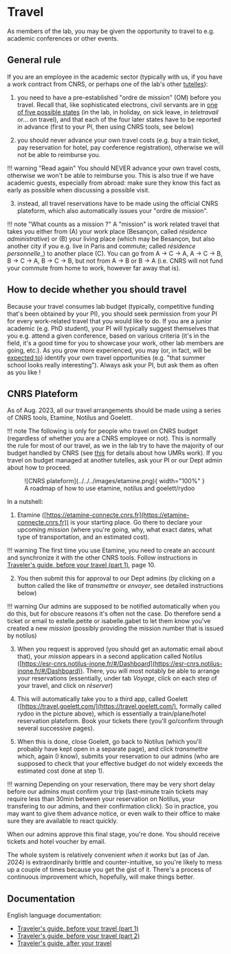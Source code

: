 # Travel 

As members of the lab, you may be given the opportunity to travel to e.g. academic conferences or other events. 

## General rule

If you are an employee in the academic sector (typically with us, if you have a work contract from CNRS, or perhaps one of the lab's other [tutelles](../../about-the-lab/about-our-operating-institutions)): 

1. you need to have a pre-established "ordre de mission" (OM) before you travel. Recall that, like sophisticated electrons, civil servants are in [one of five possible states](../time-management/) (in the lab, in holiday, on sick leave, in _teletravail_ or... on travel), and that each of the four later states have to be reported in advance (first to your PI, then using CNRS tools, see below)

2. you should never advance your own travel costs (e.g. buy a train ticket, pay reservation for hotel, pay conference registration), otherwise we will not be able to reimburse you. 

!!! warning "Read again"
	You should NEVER advance your own travel costs, otherwise we won't be able to reimburse you. This is also true if we have academic guests, especially from abroad: make sure they know this fact as early as possible when discussing a possible visit. 

3. instead, all travel reservations have to be made using the official CNRS plateform, which also automatically issues your "ordre de mission". 

!!! note "What counts as a mission ?"
	A "mission" is work related travel that takes you either from (A) your work place (Besançon, called _résidence administrative_) or (B) your living place (which may be Besançon, but also another city if you e.g. live in Paris and commute; called _résidence personnelle__) to another place (C). You can go from A -> C -> A, A -> C -> B, B -> C -> A, B -> C -> B, but not from A -> B or B -> A (i.e. CNRS will not fund your commute from home to work, however far away that is).  

## How to decide whether you should travel

Because your travel consumes lab budget (typically, competitive funding that's been obtained by your PI), you should seek permission from your PI for every work-related travel that you would like to do. If you are a junior academic (e.g. PhD student), your PI will typically suggest themselves that you e.g. attend a given conference, based on various criteria (it's in the field, it's a good time for you to showcase your work, other lab members are going, etc.). As you grow more experienced, you may (or, in fact, will be [expected to](../../roles-and-expectations/#post-docs)) identify your own travel opportunities (e.g. "that summer school looks really interesting"). Always ask your PI, but ask them as often as you like ! 


## CNRS Plateform 

As of Aug. 2023, all our travel arrangements should be made using a series of CNRS tools, Etamine, Notilus and Goelett. 

!!! note
	The following is only for people who travel on CNRS budget (regardless of whether you are a CNRS employee or not). This is normally the rule for most of our travel, as we in the lab try to have the majority of our budget handled by CNRS (see [this](../../../about-the-lab/about-our-operating-institutions/#getting-stuff-done-in-UMRs) for details about how UMRs work). If you travel on budget managed at another tutelles, ask your PI or our Dept admin about how to proceed. 

<figure markdown>
  ![CNRS plateform](../../../images/etamine.png){ width="100%" }
  <figcaption>A roadmap of how to use etamine, notilus and goelett/rydoo</figcaption>
</figure>

In a nutshell: 

1. Etamine ([https://etamine-connecte.cnrs.fr](https://etamine-connecte.cnrs.fr)) is your starting place. Go there to declare your upcoming _mission_ (where you're going, why, what exact dates, what type of transportation, and an estimated cost). 

!!! warning
	The first time you use Etamine, you need to create an account and synchronize it with the other CNRS tools. Follow instructions in [Traveler's guide, before your travel (part 1)](../../../../downloads/TRAVELER-GUIDE_Before-the-mission_V1.1-1st-part.pdf), page 10.

2. You then submit this for approval to our Dept admins (by clicking on a button called the like of _transmettre_ or _envoyer_, see detailed instructions below) 

!!! warning
	Our admins are supposed to be notified automatically when you do this, but for obscure reasons it's often not the case. Do therefore send a ticket or email to estelle.petite or isabelle.gabet to let them know you've created a new _mission_ (possibly providing the mission number that is issued by notilus)

3. When you request is approved (you should get an automatic email about that), your _mission_ appears in a second application called Notilus ([https://esr-cnrs.notilus-inone.fr/#/Dashboard](https://esr-cnrs.notilus-inone.fr/#/Dashboard)). There, you will most notably be able to arrange your reservations (essentially, under tab _Voyage_, click on each step of your travel, and click on _réserver_)

4. This will automatically take you to a third app, called Goelett ([https://travel.goelett.com/](https://travel.goelett.com/), formally called rydoo in the picture above), which is essentially a train/plane/hotel reservation plateform. Book your tickets there (you'll go/confirm through several successive pages). 

5. When this is done, close Goelett, go back to Notilus (which you'll probably have kept open in a separate page), and click _transmettre_ which, again (I know), submits your reservation to our admins (who are supposed to check that your effective budget do not widely exceeds the estimated cost done at step 1).

!!! warning
	Depending on your reservation, there may be very short delay before our admins must confirm your trip (last-minute train tickets may require less than 30min between your reservation on Notilus, your transfering to our admins, and their confirmation click). So in practice, you may want to give them advance notice, or even walk to their office to make sure they are available to react quickly. 

When our admins approve this final stage, you're done. You should receive tickets and hotel voucher by email. 

The whole system is relatively convenient _when it works_ but (as of Jan. 2024) is extraordinarily brittle and counter-intuitive, so you're likely to mess up a couple of times because you get the gist of it. There's a process of continuous improvement which, hopefully, will make things better. 

## Documentation

English language documentation: 

- [Traveler's guide, before your travel (part 1)](../../../../downloads/TRAVELER-GUIDE_Before-the-mission_V1.1-1st-part.pdf)
- [Traveler's guide, before your travel (part 2)](../../../../downloads/TRAVELER-GUIDE_Before-the-mission_V1.1-2nd-part.pdf)
- [Traveler's guide, after your travel](../../../../downloads/TRAVELER-GUIDE_After-the-mission_V1.1.pdf)














